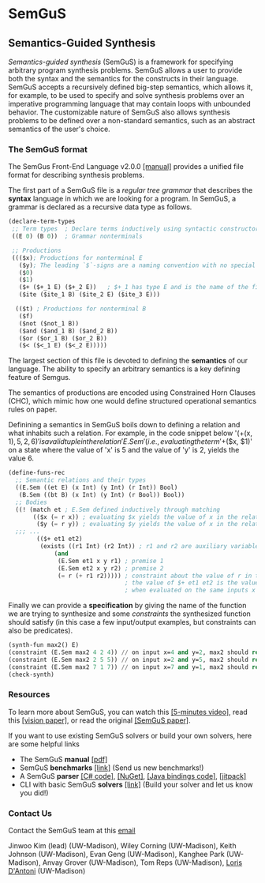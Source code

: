 
# SemGuS

## Semantics-Guided Synthesis

*Semantics-guided synthesis* (SemGuS) is a framework for specifying arbitrary program synthesis problems. SemGuS allows a user to provide both the syntax and the semantics for the constructs in their language. SemGuS accepts a recursively defined big-step semantics, which allows it, for example, to be used to specify and solve synthesis problems over an imperative programming language that may contain loops with unbounded behavior. The customizable nature of SemGuS also allows synthesis problems to be defined over a non-standard semantics, such as an abstract semantics of the user's choice.

### The SemGuS format

The SemGus Front-End Language v2.0.0 [[manual]](res/semgus-lang.pdf) provides a unified file format for describing synthesis problems.

The first part of a SemGuS file is a *regular tree grammar* that describes the **syntax** language in which we are looking for a program.
In SemGuS, a grammar is declared as a recursive data type as follows.

```lisp
(declare-term-types  
 ;; Term types  ; Declare terms inductively using syntactic constructors
 ((E 0) (B 0))  ; Grammar nonterminals

 ;; Productions
 ((($x); Productions for nonterminal E
   ($y); The leading `$`-signs are a naming convention with no special significance.
   ($0)
   ($1)
   ($+ ($+_1 E) ($+_2 E))   ; $+_1 has type E and is the name of the first child
   ($ite ($ite_1 B) ($ite_2 E) ($ite_3 E)))

  (($t) ; Productions for nonterminal B
   ($f)
   ($not ($not_1 B))
   ($and ($and_1 B) ($and_2 B))
   ($or ($or_1 B) ($or_2 B))
   ($< ($<_1 E) ($<_2 E)))))
```

The largest section of this file is devoted to defining the **semantics** of our language. The ability to specify an arbitrary semantics is a key defining feature of Semgus.

The semantics of productions are encoded using Constrained Horn Clauses (CHC), which mimic how one would define structured operational semantics rules on paper.

Definining a semantics in SemGuS boils down to defining a relation and what inhabits such a relation.
For example, in the code snippet below '($+($x, $1), 5, 2, 6)' is a valid tuple in the relation 'E.Sem' (i.e., evaluating the term '$+($x, $1)' on a state where the value of 'x' is 5 and the value of 'y' is 2, yields the value 6.

```lisp
(define-funs-rec
  ;; Semantic relations and their types
  ((E.Sem ((et E) (x Int) (y Int) (r Int)) Bool)
   (B.Sem ((bt B) (x Int) (y Int) (r Bool)) Bool))
  ;; Bodies
  ((! (match et ; E.Sem defined inductively through matching
       (($x (= r x)) ; evaluating $x yields the value of x in the relation
        ($y (= r y)) ; evaluating $y yields the value of x in the relation
  ;;; ...
        (($+ et1 et2)
         (exists ((r1 Int) (r2 Int)) ; r1 and r2 are auxiliary variables
             (and
              (E.Sem et1 x y r1) ; premise 1
              (E.Sem et2 x y r2) ; premise 2
              (= r (+ r1 r2))))) ; constraint about the value of r in the consequence
                                 ; the value of $+ et1 et2 is the value of et1 plus the et2
                                 ; when evaluated on the same inputs x and y
```

Finally we can provide a **specification** by giving the name of the function we are trying to synthesize and some *constraints* the synthesized function should satisfy (in this case a few input/output examples, but constraints can also be predicates). 

```lisp
(synth-fun max2() E)
(constraint (E.Sem max2 4 2 4)) // on input x=4 and y=2, max2 should return 4
(constraint (E.Sem max2 2 5 5)) // on input x=2 and y=5, max2 should return 5
(constraint (E.Sem max2 7 1 7)) // on input x=7 and y=1, max2 should return 7
(check-synth)
```

### Resources

To learn more about SemGuS, you can watch this [[5-minutes video]](talks), read this [[vision paper]](https://pages.cs.wisc.edu/~loris/papers/cav21-keynote.pdf), or read the original [[SemGuS paper]](https://pages.cs.wisc.edu/~loris/papers/popl21.pdf).

If you want to use existing SemGuS solvers or build your own solvers, here are some helpful links
- The SemGuS **manual** [[pdf]](res/semgus-lang.pdf)
- SemGuS **benchmarks** [[link]](https://github.com/SemGuS-git/Semgus-Benchmarks) (Send us new benchmarks!)
- A SemGuS **parser** [[C# code]](https://github.com/SemGuS-git/Semgus-Parser), [[NuGet]](https://www.nuget.org/packages/Semgus.Parser), [[Java bindings code]](https://github.com/SemGuS-git/Semgus-Java), [[jitpack]](https://jitpack.io/#SemGuS-git/Semgus-Java)
- CLI with basic SemGuS **solvers** [[link]](getting-started-setup) (Build your solver and let us know you did!)


### Contact Us 
Contact the SemGuS team at this [email](mailto:semgus@office365.wisc.edu)

Jinwoo Kim (lead) (UW-Madison), Wiley Corning (UW-Madison), Keith Johnson (UW-Madison), Evan Geng (UW-Madison), Kanghee Park (UW-Madison), Anvay Grover (UW-Madison), Tom Reps (UW-Madison), [Loris D'Antoni](https://pages.cs.wisc.edu/~loris/) (UW-Madison)

